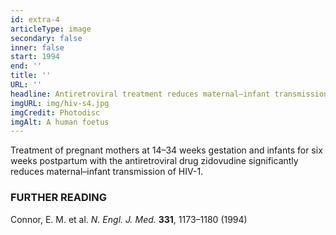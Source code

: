 ```yaml
---
id: extra-4
articleType: image
secondary: false
inner: false
start: 1994 
end: ''
title: ''
URL: ''
headline: Antiretroviral treatment reduces maternal–infant transmission of HIV-1
imgURL: img/hiv-s4.jpg
imgCredit: Photodisc
imgAlt: A human foetus 
---
```

Treatment of pregnant mothers at 14–34 weeks gestation and infants for six weeks postpartum with the antiretroviral drug zidovudine significantly reduces maternal–infant transmission of HIV-1.
<h3>FURTHER READING</h3>
Connor, E. M. et al. <em>N. Engl. J. Med.</em> <strong>331</strong>, 1173–1180 (1994)